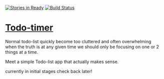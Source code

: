 [![Stories in Ready](https://badge.waffle.io/HoffsMH/todo-timer.png?label=ready&title=Ready)](https://waffle.io/HoffsMH/todo-timer)
[![Build Status](https://travis-ci.org/HoffsMH/todo-timer.svg?branch=master)](https://travis-ci.org/HoffsMH/todo-timer)

# [Todo-timer](https://www.google.com)
Normal todo-list quickly become too cluttered and often overwhelming when the truth is at any given time we should only be focusing on one or 2 things at a time.

Meet a simple Todo-list app that actually makes sense.

currently in initial stages check back later!
